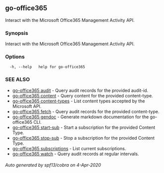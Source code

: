 ## go-office365

Interact with the Microsoft Office365 Management Activity API.

### Synopsis

Interact with the Microsoft Office365 Management Activity API.

### Options

```
  -h, --help   help for go-office365
```

### SEE ALSO

* [go-office365 audit](go-office365_audit.md)	 - Query audit records for the provided audit-id.
* [go-office365 content](go-office365_content.md)	 - Query content for the provided content-type.
* [go-office365 content-types](go-office365_content-types.md)	 - List content types accepted by the Microsoft API.
* [go-office365 fetch](go-office365_fetch.md)	 - Query audit records for the provided content-type.
* [go-office365 gendoc](go-office365_gendoc.md)	 - Generate markdown documentation for the go-office365 CLI.
* [go-office365 start-sub](go-office365_start-sub.md)	 - Start a subscription for the provided Content Type.
* [go-office365 stop-sub](go-office365_stop-sub.md)	 - Stop a subscription for the provided Content Type.
* [go-office365 subscriptions](go-office365_subscriptions.md)	 - List current subscriptions.
* [go-office365 watch](go-office365_watch.md)	 - Query audit records at regular intervals.

###### Auto generated by spf13/cobra on 4-Apr-2020
